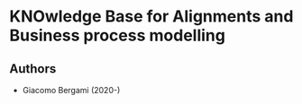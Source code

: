 # KNOwledge Base for Alignments and Business process modelling

## Authors

 *  Giacomo Bergami (2020-)
